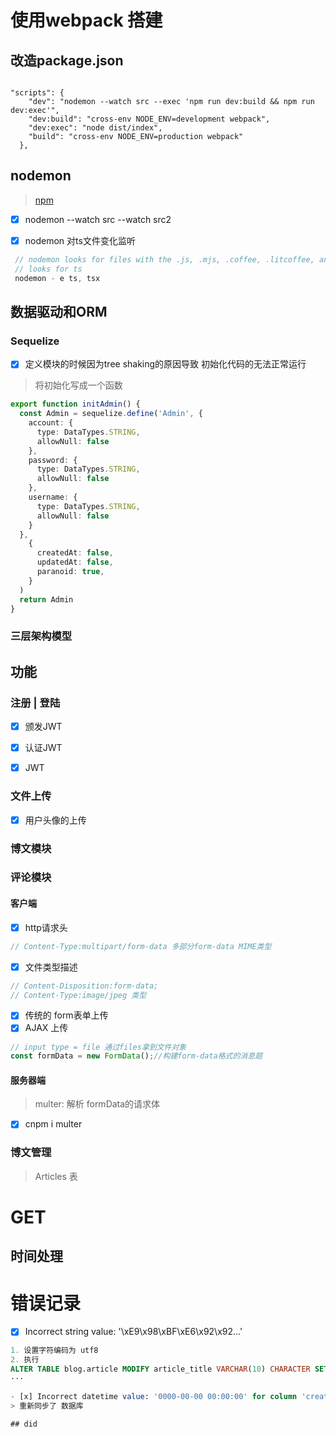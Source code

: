 # 使用webpack 搭建 

## 改造package.json

``` shell

"scripts": {
    "dev": "nodemon --watch src --exec 'npm run dev:build && npm run dev:exec'",
    "dev:build": "cross-env NODE_ENV=development webpack",
    "dev:exec": "node dist/index",
    "build": "cross-env NODE_ENV=production webpack"
  },

```

## nodemon

> [npm](https://www.npmjs.com/package/nodemon)

 - [x] nodemon --watch src --watch src2 
 - [x] nodemon 对ts文件变化监听
 

``` js
 // nodemon looks for files with the .js, .mjs, .coffee, .litcoffee, and .json extensions.
 // looks for ts
 nodemon - e ts, tsx
```

## 数据驱动和ORM

### Sequelize

* [x] 定义模块的时候因为tree shaking的原因导致 初始化代码的无法正常运行

> 将初始化写成一个函数

``` ts
export function initAdmin() {
  const Admin = sequelize.define('Admin', {
    account: {
      type: DataTypes.STRING,
      allowNull: false
    },
    password: {
      type: DataTypes.STRING,
      allowNull: false
    },
    username: {
      type: DataTypes.STRING,
      allowNull: false
    }
  },
    {
      createdAt: false,
      updatedAt: false,
      paranoid: true,
    }
  )
  return Admin
} 
```

### 三层架构模型


## 功能 

### 注册 | 登陆

- [x] 颁发JWT

- [x] 认证JWT

- [x] JWT

### 文件上传

- [x] 用户头像的上传

### 博文模块

### 评论模块

#### 客户端

- [x] http请求头 
```js
// Content-Type:multipart/form-data 多部分form-data MIME类型
```
- [x] 文件类型描述
```js
// Content-Disposition:form-data;
// Content-Type:image/jpeg 类型
```
- [x] 传统的 form表单上传
- [x] AJAX 上传
```js
// input type = file 通过files拿到文件对象
const formData = new FormData();//构建form-data格式的消息题
```
#### 服务器端
> multer: 解析 formData的请求体 
- [x] cnpm i multer

### 博文管理
> Articles 表



# GET

## 时间处理

# 错误记录

- [x] Incorrect string value: '\xE9\x98\xBF\xE6\x92\x92...' 
```sql
1. 设置字符编码为 utf8
2. 执行
ALTER TABLE blog.article MODIFY article_title VARCHAR(10) CHARACTER SET "utf8";
···

- [x] Incorrect datetime value: '0000-00-00 00:00:00' for column 'createdAt' at row 1
> 重新同步了 数据库

## did